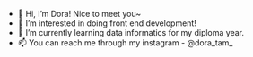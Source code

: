 - 👋 Hi, I’m Dora! Nice to meet you~
- 👀 I’m interested in doing front end development!
- 🌱 I’m currently learning data informatics for my diploma year.
- 📫 You can reach me through my instagram - @dora_tam_

<!---
Doratam/Doratam is a ✨ special ✨ repository because its `README.md` (this file) appears on your GitHub profile.
You can click the Preview link to take a look at your changes.
--->
